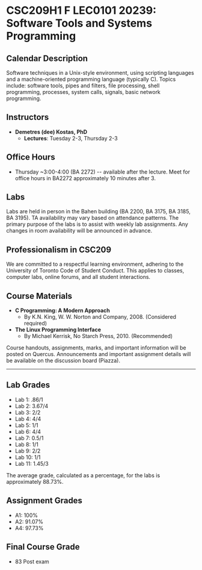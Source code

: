 # CSC209H1 F LEC0101 20239: Software Tools and Systems Programming

## Calendar Description
Software techniques in a Unix-style environment, using scripting languages and a machine-oriented programming language (typically C). Topics include: software tools, pipes and filters, file processing, shell programming, processes, system calls, signals, basic network programming.

## Instructors
- **Demetres (dee) Kostas, PhD**
  - **Lectures**: Tuesday 2-3, Thursday 2-3

## Office Hours
- Thursday ~3:00-4:00 (BA 2272) -- available after the lecture. Meet for office hours in BA2272 approximately 10 minutes after 3.

## Labs
Labs are held in person in the Bahen building (BA 2200, BA 3175, BA 3185, BA 3195). TA availability may vary based on attendance patterns. The primary purpose of the labs is to assist with weekly lab assignments. Any changes in room availability will be announced in advance.

## Professionalism in CSC209
We are committed to a respectful learning environment, adhering to the University of Toronto Code of Student Conduct. This applies to classes, computer labs, online forums, and all student interactions.

## Course Materials
- **C Programming: A Modern Approach**
  - By K.N. King, W. W. Norton and Company, 2008. (Considered required)
- **The Linux Programming Interface**
  - By Michael Kerrisk, No Starch Press, 2010. (Recommended)

Course handouts, assignments, marks, and important information will be posted on Quercus. Announcements and important assignment details will be available on the discussion board (Piazza).

---

## Lab Grades
- Lab 1: .86/1
- Lab 2: 3.67/4
- Lab 3: 2/2
- Lab 4: 4/4
- Lab 5: 1/1
- Lab 6: 4/4
- Lab 7: 0.5/1
- Lab 8: 1/1
- Lab 9: 2/2
- Lab 10: 1/1
- Lab 11: 1.45/3

The average grade, calculated as a percentage, for the labs is approximately 88.73%.

## Assignment Grades
- A1: 100%
- A2: 91.07%
- A4: 97.73%

## Final Course Grade
- 83 Post exam
